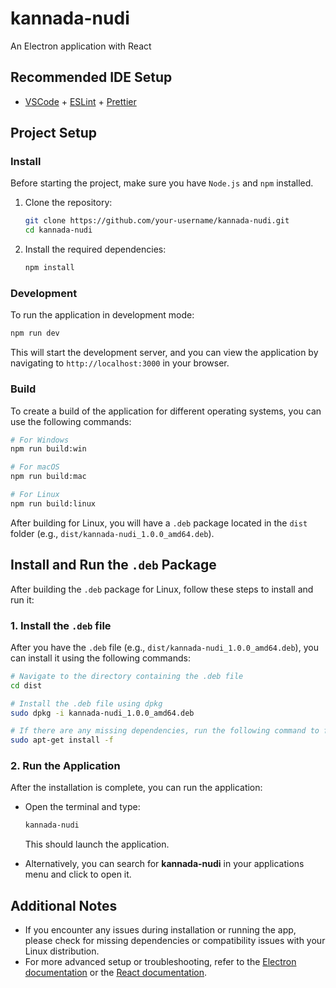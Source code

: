 
# kannada-nudi

An Electron application with React

## Recommended IDE Setup

- [VSCode](https://code.visualstudio.com/) + [ESLint](https://marketplace.visualstudio.com/items?itemName=dbaeumer.vscode-eslint) + [Prettier](https://marketplace.visualstudio.com/items?itemName=esbenp.prettier-vscode)

## Project Setup

### Install

Before starting the project, make sure you have `Node.js` and `npm` installed.

1. Clone the repository:

   ```bash
   git clone https://github.com/your-username/kannada-nudi.git
   cd kannada-nudi
   ```

2. Install the required dependencies:

   ```bash
   npm install
   ```

### Development

To run the application in development mode:

```bash
npm run dev
```

This will start the development server, and you can view the application by navigating to `http://localhost:3000` in your browser.

### Build

To create a build of the application for different operating systems, you can use the following commands:

```bash
# For Windows
npm run build:win

# For macOS
npm run build:mac

# For Linux
npm run build:linux
```

After building for Linux, you will have a `.deb` package located in the `dist` folder (e.g., `dist/kannada-nudi_1.0.0_amd64.deb`).

## Install and Run the `.deb` Package

After building the `.deb` package for Linux, follow these steps to install and run it:

### 1. Install the `.deb` file

After you have the `.deb` file (e.g., `dist/kannada-nudi_1.0.0_amd64.deb`), you can install it using the following commands:

```bash
# Navigate to the directory containing the .deb file
cd dist

# Install the .deb file using dpkg
sudo dpkg -i kannada-nudi_1.0.0_amd64.deb

# If there are any missing dependencies, run the following command to fix them
sudo apt-get install -f
```

### 2. Run the Application

After the installation is complete, you can run the application:

- Open the terminal and type:

  ```bash
  kannada-nudi
  ```

  This should launch the application.

- Alternatively, you can search for **kannada-nudi** in your applications menu and click to open it.

## Additional Notes

- If you encounter any issues during installation or running the app, please check for missing dependencies or compatibility issues with your Linux distribution.
- For more advanced setup or troubleshooting, refer to the [Electron documentation](https://www.electronjs.org/docs) or the [React documentation](https://reactjs.org/docs/getting-started.html).